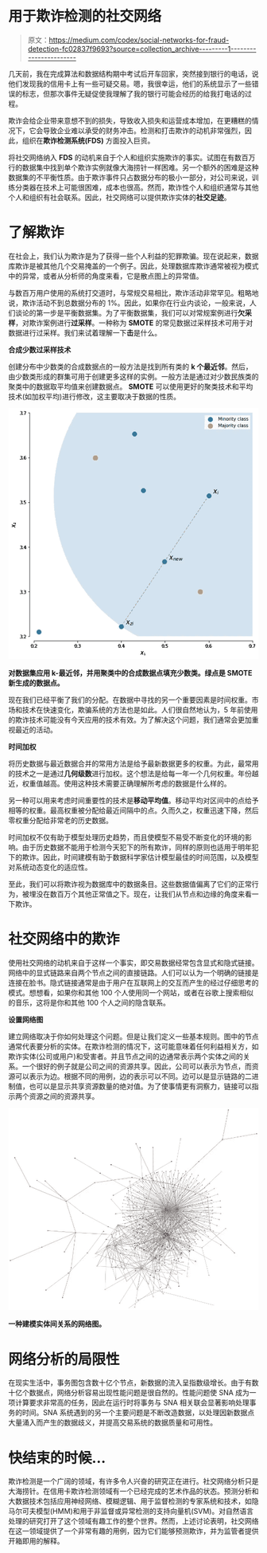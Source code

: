 # 用于欺诈检测的社交网络

> 原文：<https://medium.com/codex/social-networks-for-fraud-detection-fc02837f9693?source=collection_archive---------1----------------------->

几天前，我在完成算法和数据结构期中考试后开车回家，突然接到银行的电话，说他们发现我的信用卡上有一些可疑交易。嗯，我很幸运，他们的系统显示了一些错误的标志，但那次事件无疑促使我理解了我的银行可能会经历的给我打电话的过程。

欺诈会给企业带来意想不到的损失，导致收入损失和运营成本增加，在更糟糕的情况下，它会导致企业难以承受的财务冲击。检测和打击欺诈的动机非常强烈，因此，组织在**欺诈检测系统(FDS)** 方面投入巨资。

将社交网络纳入 **FDS** 的动机来自于个人和组织实施欺诈的事实。试图在有数百万行的数据集中找到单个欺诈实例就像大海捞针一样困难。另一个额外的困难是这种数据集的不平衡性质。由于欺诈事件只占数据分布的极小一部分，对公司来说，训练分类器在技术上可能很困难，成本也很高。然而，欺诈性个人和组织通常与其他个人和组织有社会联系。因此，社交网络可以提供欺诈实体的**社交足迹**。

# 了解欺诈

在社会上，我们认为欺诈是为了获得一些个人利益的犯罪欺骗。现在说起来，数据库欺诈是被其他几个交易掩盖的一个例子。因此，处理数据库欺诈通常被视为模式中的异常，或者从分析师的角度来看，它是散点图上的异常值。

与数百万用户使用的系统打交道时，与常规交易相比，欺诈活动非常罕见。粗略地说，欺诈活动不到总数据分布的 1%。因此，如果你在行业内谈论，一般来说，人们谈论的第一步是平衡数据集。为了平衡数据集，我们可以对常规案例进行**欠采样**，对欺诈案例进行**过采样**。一种称为 **SMOTE** 的常见数据过采样技术可用于对数据进行过采样。我们来试着理解一下**击**是什么。

**合成少数过采样技术**

创建分布中少数类的合成数据点的一般方法是找到所有类的 **k 个最近邻**。然后，由少数类形成的群集可用于创建更多这样的实例。一般方法是通过对少数民族类的聚类中的数据取平均值来创建数据点。 **SMOTE** 可以使用更好的聚类技术和平均技术(如加权平均)进行修改，这主要取决于数据的性质。

![](img/93e03ca8cf40dc8e778eea896f26cf49.png)

**对数据集应用 k-最近邻，并用聚类中的合成数据点填充少数类。绿点是 SMOTE 新生成的数据点。**

现在我们已经平衡了我们的分配。在数据中寻找的另一个重要因素是时间权重。市场和技术在快速变化，欺骗系统的方法也是如此。人们很自然地认为，5 年前使用的欺诈技术可能没有今天应用的技术有效。为了解决这个问题，我们通常会更加重视最近的活动。

**时间加权**

将历史数据与最近数据合并的常用方法是给予最新数据更多的权重。为此，最常用的技术之一是通过**几何级数**进行加权。这个想法是给每一年一个几何权重。年份越近，权重值越高。使用这种技术需要正确理解所考虑的数据是什么样的。

另一种可以用来考虑时间重要性的技术是**移动平均值**。移动平均对区间中的点给予相等的权重。最高权重被分配给最近间隔中的点。久而久之，权重迅速下降，然后零权重分配给非常老的历史数据。

时间加权不仅有助于模型处理历史趋势，而且使模型不易受不断变化的环境的影响。由于历史数据不能用于检测今天犯下的所有欺诈，同样的原则也适用于明年犯下的欺诈。因此，时间建模有助于数据科学家估计模型最佳的时间范围，以及模型对系统动态变化的适应性。

至此，我们可以将欺诈视为数据库中的数据条目。这些数据值偏离了它们的正常行为，被埋没在数百万个其他正常值之下。现在，让我们从节点和边缘的角度来看一下欺诈。

# 社交网络中的欺诈

使用社交网络的动机来自于这样一个事实，即交易数据经常包含显式和隐式链接。网络中的显式链路来自两个节点之间的直接链路。人们可以认为一个明确的链接是连接在脸书。隐式链接通常是由于用户在互联网上的交互而产生的经过仔细思考的模式。想想看，如果你和其他 100 个人使用同一个网站，或者在谷歌上搜索相似的音乐，这将是你和其他 100 个人之间的隐含联系。

**设置网络图**

建立网络取决于你如何处理这个问题。但是让我们定义一些基本规则。图中的节点通常代表要分析的实体。在欺诈检测的情况下，这可能意味着任何利益相关方，如欺诈实体(公司或用户)和受害者。并且节点之间的边通常表示两个实体之间的关系。一个很好的例子就是公司之间的资源共享。因此，公司可以表示为节点，而资源可以表示为边。根据不同的用例，边的表示可以不同。边可以是显示链路的二进制值，也可以是显示共享资源数量的绝对值。为了使事情更有洞察力，链接可以指示两个资源之间的资源共享。

![](img/a9d8e018d2b52796a82276b0b0053a11.png)

**一种建模实体间关系的网络图。**

# 网络分析的局限性

在现实生活中，事务图包含数十亿个节点，新数据的流入呈指数级增长。由于有数十亿个数据点，网络分析容易出现性能问题是很自然的。性能问题使 SNA 成为一项计算要求非常高的任务，因此在运行时将事务与 SNA 相关联会显著影响处理事务的时间。SNA 系统遇到的另一个主要问题是不断改造数据，以处理因新数据点大量涌入而产生的数据歧义，并提高交易系统的数据质量和可用性。

# 快结束的时候…

欺诈检测是一个广阔的领域，有许多令人兴奋的研究正在进行。社交网络分析只是大海捞针。在信用卡欺诈检测领域有一个已经完成的艺术作品的状态。预测分析和大数据技术包括应用神经网络、模糊逻辑、用于监督检测的专家系统和技术，如隐马尔可夫模型(HMM)和用于非监督或异常检测的支持向量机(SVM)。对自然语言处理的研究打开了这个领域有趣工作的整个世界。然而，上述讨论表明，社交网络在这一领域提供了一个非常有趣的用例，因为它们能够预测欺诈，并为监管者提供开箱即用的解释。